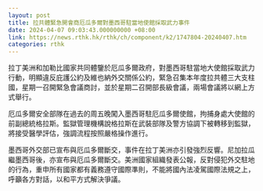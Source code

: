 ```yaml
---
layout: post
title: 拉共體緊急開會商厄瓜多爾對墨西哥駐當地使館採取武力事件
date: 2024-04-07 09:03:43.000000000 +08:00
link: https://news.rthk.hk/rthk/ch/component/k2/1747804-20240407.htm
categories: rthk
---
```


拉丁美洲和加勒比國家共同體鑒於厄瓜多爾政府，對墨西哥駐當地大使館採取武力行動，明顯違反庇護公約及維也納外交關係公約，緊急召集本年度拉共體三大支柱國，星期一召開緊急會議商討，並於星期二召開部長級會議，兩場會議將以網上方式舉行。

厄瓜多爾安全部隊在過去的周五晚闖入墨西哥駐厄瓜多爾使館，拘捕身處大使館的前副總統格拉斯。監獄管理機構說格拉斯在武裝部隊及警方協調下被轉移到監獄，將接受醫學評估，強調流程按照嚴格操作進行。

墨西哥外交部已宣布與厄瓜多爾斷交，事件在拉丁美洲亦引發強烈反響。尼加拉瓜繼墨西哥後，亦宣布與厄瓜多爾斷交。美洲國家組織發表公報，反對侵犯外交駐地的行為，重申所有國家都有義務遵守國際準則，不能將國內法凌駕國際法規之上，呼籲各方對話，以和平方式解決爭議。
